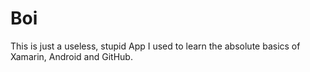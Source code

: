 # Boi
This is just a useless, stupid App I used to learn the absolute basics of Xamarin, Android and GitHub.
